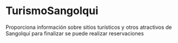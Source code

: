 # TurismoSangolqui
Proporciona información sobre sitios turísticos y otros atractivos de Sangolquí para finalizar se puede realizar reservaciones
